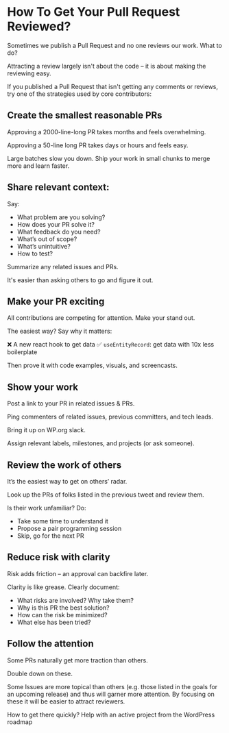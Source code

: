 # How To Get Your Pull Request Reviewed?

Sometimes we publish a Pull Request and no one reviews our work. What to do?

Attracting a review largely isn't about the code – it is about making the reviewing easy.

If you published a Pull Request that isn't getting any comments or reviews, try one of the strategies used by core contributors:

## Create the smallest reasonable PRs

Approving a 2000-line-long PR takes months and feels overwhelming.

Approving a 50-line long PR takes days or hours and feels easy.

Large batches slow you down. Ship your work in small chunks to merge more and learn faster.

## Share relevant context:

Say:
* What problem are you solving?
* How does your PR solve it?
* What feedback do you need?
* What’s out of scope?
* What’s unintuitive?
* How to test?

Summarize any related issues and PRs.

It's easier than asking others to go and figure it out.

## Make your PR exciting

All contributions are competing for attention. Make your stand out.

The easiest way? Say why it matters:

❌ A new react hook to get data
✅ `useEntityRecord`: get data with 10x less boilerplate

Then prove it with code examples, visuals, and screencasts.

## Show your work

Post a link to your PR in related issues & PRs.

Ping commenters of related issues, previous committers, and tech leads.

Bring it up on WP.org slack.

Assign relevant labels, milestones, and projects (or ask someone).

## Review the work of others

It’s the easiest way to get on others’ radar.

Look up the PRs of folks listed in the previous tweet and review them.

Is their work unfamiliar? Do:

* Take some time to understand it
* Propose a pair programming session
* Skip, go for the next PR

## Reduce risk with clarity

Risk adds friction – an approval can backfire later.

Clarity is like grease. Clearly document:

* What risks are involved? Why take them?
* Why is this PR the best solution?
* How can the risk be minimized?
* What else has been tried?

## Follow the attention

Some PRs naturally get more traction than others.

Double down on these.

Some Issues are more topical than others (e.g. those listed in the goals for an upcoming release) and thus will garner more attention. By focusing on these it will be easier to attract reviewers.

How to get there quickly? Help with an active project from the WordPress roadmap
